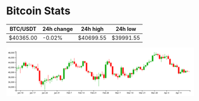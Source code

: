 # Bitcoin Stats

BTC/USDT|24h change|24h high|24h low|
|---|---|---|---|
|$40365.00|-0.02%|$40699.55|$39991.55|

<img src="./chart.svg">
